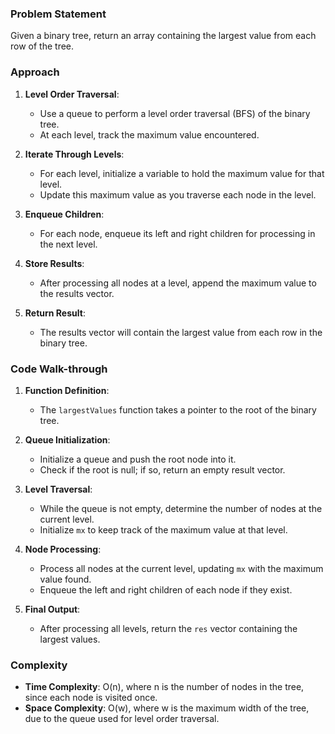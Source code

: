 ### Problem Statement
Given a binary tree, return an array containing the largest value from each row of the tree.

### Approach
1. **Level Order Traversal**:
   - Use a queue to perform a level order traversal (BFS) of the binary tree.
   - At each level, track the maximum value encountered.

2. **Iterate Through Levels**:
   - For each level, initialize a variable to hold the maximum value for that level.
   - Update this maximum value as you traverse each node in the level.

3. **Enqueue Children**:
   - For each node, enqueue its left and right children for processing in the next level.

4. **Store Results**:
   - After processing all nodes at a level, append the maximum value to the results vector.

5. **Return Result**:
   - The results vector will contain the largest value from each row in the binary tree.

### Code Walk-through
1. **Function Definition**:
   - The `largestValues` function takes a pointer to the root of the binary tree.

2. **Queue Initialization**:
   - Initialize a queue and push the root node into it.
   - Check if the root is null; if so, return an empty result vector.

3. **Level Traversal**:
   - While the queue is not empty, determine the number of nodes at the current level.
   - Initialize `mx` to keep track of the maximum value at that level.

4. **Node Processing**:
   - Process all nodes at the current level, updating `mx` with the maximum value found.
   - Enqueue the left and right children of each node if they exist.

5. **Final Output**:
   - After processing all levels, return the `res` vector containing the largest values.

### Complexity
- **Time Complexity**: O(n), where n is the number of nodes in the tree, since each node is visited once.
- **Space Complexity**: O(w), where w is the maximum width of the tree, due to the queue used for level order traversal.
